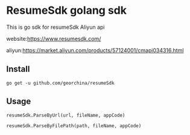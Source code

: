 # ResumeSdk golang sdk
This is go sdk for resumeSdk Aliyun api

website:https://www.resumesdk.com/

aliyun:https://market.aliyun.com/products/57124001/cmapi034316.html

## Install
```go get -u github.com/georchina/resumeSdk```

## Usage
```resumeSdk.ParseByUrl(url, fileName, appCode)```

```resumeSdk.ParseByFilePath(path, fileName, appCode)```